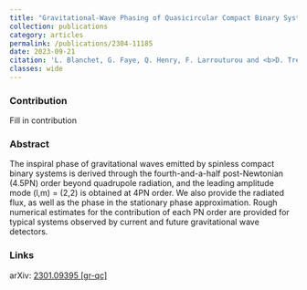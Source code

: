 ```yaml
---
title: "Gravitational-Wave Phasing of Quasicircular Compact Binary Systems to the Fourth-and-a-Half Post-Newtonian Order"
collection: publications
category: articles
permalink: /publications/2304-11185
date: 2023-09-21
citation: 'L. Blanchet, G. Faye, Q. Henry, F. Larrouturou and <b>D. Trestini</b>, &quot;Gravitational-Wave Phasing of Quasicircular Compact Binary Systems to the Fourth-and-a-Half Post-Newtonian Order&quot;, <a href="https://doi.org/10.1103/PhysRevLett.131.121402"><i>Phys. Rev. Lett.</i> 131, 121402 (2023)</a>, <a href="https://arxiv.org/abs/2304.11185">arXiv:2304.11185</a>'
classes: wide
---
```


<html>
<head>
   <script src="https://code.jquery.com/jquery-3.7.0.js"></script>
</head>
<body>

<div id="inspirecount"></div>
<script>
var recid = '2625766';
var recurl = 'https://inspirehep.net/api/literature/?q=recid%3A'+recid+'&size=10&page=1&fields=citation_count&format=json';

if (recid === "undefined") {
	document.getElementById("inspirecount").innerHTML='';
} else {
	$.getJSON(recurl, function(data){
		if (data.hits.hits[0].metadata.citation_count === 0){
			var html = '';
		} else {
    	var html =`<a href="https://inspirehep.net/literature/${recid}" target="_blank" rel="noopener"><button type="button inspire" class="btn btn-inspire">iNSPIRE </button></a><span class="badge inspcitations">${data.hits.hits[0].metadata.citation_count} citations</span>`  
    	}  
    	document.getElementById("inspirecount").innerHTML= html
  });
}
</script>
</body>
</html>

### Contribution
Fill in contribution

### Abstract

The inspiral phase of gravitational waves emitted by spinless compact binary systems is derived through the fourth-and-a-half post-Newtonian (4.5PN) order beyond quadrupole radiation, and the leading amplitude mode (l,m) = (2,2) is obtained at 4PN order. We also provide the radiated flux, as well as the phase in the stationary phase approximation. Rough numerical estimates for the contribution of each PN order are provided for typical systems observed by current and future gravitational wave detectors.

### Links

<i class="ai ai-arxiv ai-fw"></i> arXiv: <a href="https://arxiv.org/abs/2304.11185" target="_blank" rel="noopener"> 2301.09395 [gr-qc]</a>
